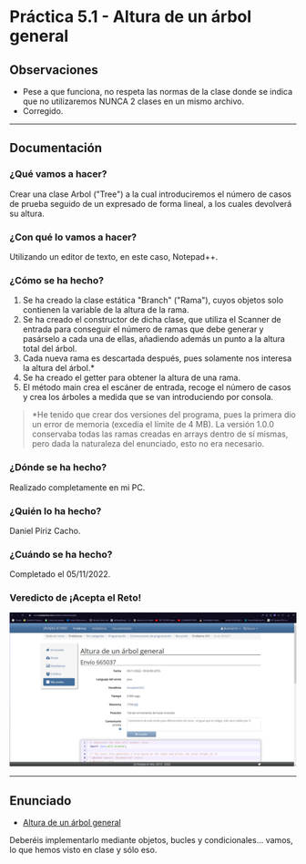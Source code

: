 # Práctica 5.1 - Altura de un árbol general

## Observaciones

+ Pese a que funciona, no respeta las normas de la clase donde se indica que no utilizaremos NUNCA 2 clases en un mismo archivo.
+ Corregido.

---

## Documentación

### ¿Qué vamos a hacer?

Crear una clase Arbol ("Tree") a la cual introduciremos el número de casos de prueba seguido de un expresado de forma lineal, a los cuales devolverá su altura.

### ¿Con qué lo vamos a hacer?

Utilizando un editor de texto, en este caso, Notepad++.

### ¿Cómo se ha hecho?

1. Se ha creado la clase estática "Branch" ("Rama"), cuyos objetos solo contienen la variable de la altura de la rama.
2. Se ha creado el constructor de dicha clase, que utiliza el Scanner de entrada para conseguir el número de ramas que debe generar y pasárselo a cada una de ellas, añadiendo además un punto a la altura total del árbol.
3. Cada nueva rama es descartada después, pues solamente nos interesa la altura del árbol.*
4. Se ha creado el getter para obtener la altura de una rama.
5. El método main crea el escáner de entrada, recoge el número de casos y crea los árboles a medida que se van introduciendo por consola.

> *He tenido que crear dos versiones del programa, pues la primera dio un error de memoria (excedía el límite de 4 MB). La versión 1.0.0 conservaba todas las ramas creadas en arrays dentro de sí mismas, pero dada la naturaleza del enunciado, esto no era necesario.

### ¿Dónde se ha hecho?

Realizado completamente en mi PC.

### ¿Quién lo ha hecho?

Daniel Píriz Cacho.

### ¿Cuándo se ha hecho?

Completado el 05/11/2022.

### Veredicto de ¡Acepta el Reto!

![Captura de la página donde se muestra el resultado aceptado](./img/captura.png)

---

## Enunciado

+ [Altura de un árbol general](https://www.aceptaelreto.com/problem/statement.php?id=310&cat=10)

Deberéis implementarlo mediante objetos, bucles y condicionales... vamos, lo que hemos visto en clase y sólo eso.